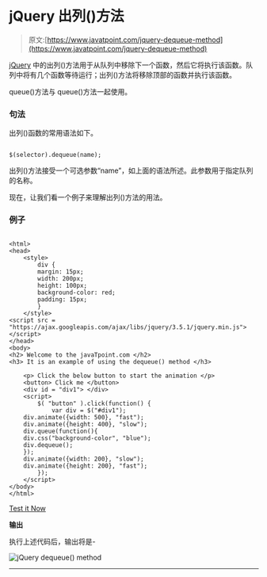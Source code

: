 # jQuery 出列()方法

> 原文:[https://www.javatpoint.com/jquery-dequeue-method](https://www.javatpoint.com/jquery-dequeue-method)

[jQuery](https://www.javatpoint.com/jquery-tutorial) 中的出列()方法用于从队列中移除下一个函数，然后它将执行该函数。队列中将有几个函数等待运行；出列()方法将移除顶部的函数并执行该函数。

queue()方法与 queue()方法一起使用。

### 句法

出列()函数的常用语法如下。

```

$(selector).dequeue(name);

```

出列()方法接受一个可选参数“name”，如上面的语法所述。此参数用于指定队列的名称。

现在，让我们看一个例子来理解出列()方法的用法。

### 例子

```

<html> 
<head> 
	<style> 
		div { 
		margin: 15px;
		width: 200px; 
		height: 100px; 
		background-color: red; 
		padding: 15px; 
		} 
	</style> 
<script src = "https://ajax.googleapis.com/ajax/libs/jquery/3.5.1/jquery.min.js"> </script>
</head> 
<body> 
<h2> Welcome to the javaTpoint.com </h2>
<h3> It is an example of using the dequeue() method </h3>

	<p> Click the below button to start the animation </p>
	<button> Click me </button> 
	<div id = "div1"> </div> 
	<script> 
		$( "button" ).click(function() { 
		    var div = $("#div1");  
    div.animate({width: 500}, "fast");
	div.animate({height: 400}, "slow");
    div.queue(function(){    
	div.css("background-color", "blue");  
	div.dequeue();
    });
	div.animate({width: 200}, "slow");
	div.animate({height: 200}, "fast");	
    	}); 
	</script> 
</body> 
</html>

```

[Test it Now](https://www.javatpoint.com/oprweb/test.jsp?filename=jquery-dequeue-method1)

**输出**

执行上述代码后，输出将是-

![jQuery dequeue() method](../Images/4786b5ee4d07da2b58ddfbf972096404.png)

* * *